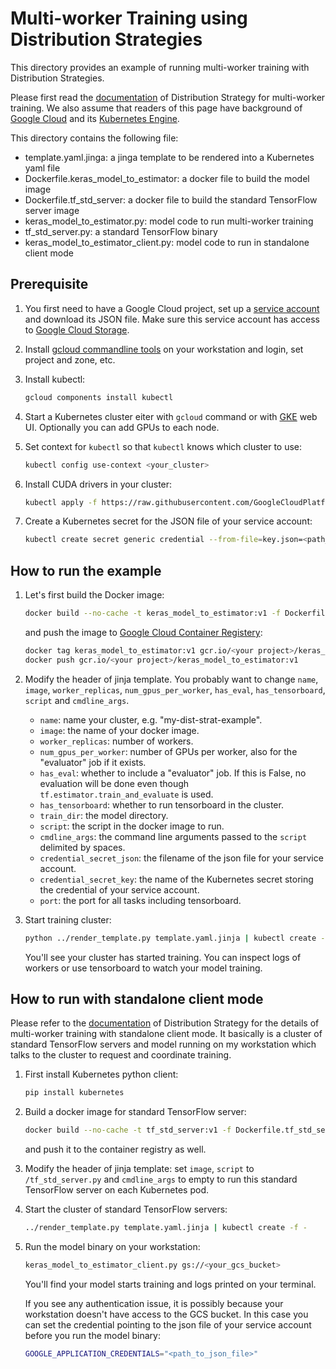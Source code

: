 # Multi-worker Training using Distribution Strategies

This directory provides an example of running multi-worker training with
Distribution Strategies.

Please first read the
[documentation](https://github.com/tensorflow/tensorflow/blob/master/tensorflow/contrib/distribute/README.md#multi-worker-training)
of Distribution Strategy for multi-worker training. We also assume that readers
of this page have background of [Google Cloud](https://cloud.google.com/) and
its [Kubernetes Engine](https://cloud.google.com/kubernetes-engine/).

This directory contains the following file:

-   template.yaml.jinga: a jinga template to be rendered into a Kubernetes yaml
    file
-   Dockerfile.keras_model_to_estimator: a docker file to build the model image
-   Dockerfile.tf_std_server: a docker file to build the standard TensorFlow
    server image
-   keras_model_to_estimator.py: model code to run multi-worker training
-   tf_std_server.py: a standard TensorFlow binary
-   keras_model_to_estimator_client.py: model code to run in standalone client
    mode

## Prerequisite

1.  You first need to have a Google Cloud project, set up a
    [service account](https://cloud.google.com/compute/docs/access/service-accounts)
    and download its JSON file. Make sure this service account has access to
    [Google Cloud Storage](https://cloud.google.com/storage/).
2.  Install
    [gcloud commandline tools](https://cloud.google.com/functions/docs/quickstart)
    on your workstation and login, set project and zone, etc.
3.  Install kubectl:

    ```bash
    gcloud components install kubectl
    ```

4.  Start a Kubernetes cluster eiter with `gcloud` command or with
    [GKE](https://cloud.google.com/kubernetes-engine/) web UI. Optionally you
    can add GPUs to each node.

5.  Set context for `kubectl` so that `kubectl` knows which cluster to use:

    ```bash
    kubectl config use-context <your_cluster>
    ```

6.  Install CUDA drivers in your cluster:

    ```bash
    kubectl apply -f https://raw.githubusercontent.com/GoogleCloudPlatform/container-engine-accelerators/stable/nvidia-driver-installer/cos/daemonset-preloaded.yaml
    ```

7.  Create a Kubernetes secret for the JSON file of your service account:

    ```bash
    kubectl create secret generic credential --from-file=key.json=<path_to_json_file>
    ```

## How to run the example

1.  Let's first build the Docker image:

    ```bash
    docker build --no-cache -t keras_model_to_estimator:v1 -f Dockerfile.keras_model_to_estimator .

    ```

    and push the image to
    [Google Cloud Container Registery](https://cloud.google.com/container-registry/):

    ```bash
    docker tag keras_model_to_estimator:v1 gcr.io/<your project>/keras_model_to_estimator:v1
    docker push gcr.io/<your project>/keras_model_to_estimator:v1
    ```

2.  Modify the header of jinja template. You probably want to change `name`,
    `image`, `worker_replicas`, `num_gpus_per_worker`, `has_eval`,
    `has_tensorboard`, `script` and `cmdline_args`.

    *   `name`: name your cluster, e.g. "my-dist-strat-example".
    *   `image`: the name of your docker image.
    *   `worker_replicas`: number of workers.
    *   `num_gpus_per_worker`: number of GPUs per worker, also for the
        "evaluator" job if it exists.
    *   `has_eval`: whether to include a "evaluator" job. If this is False, no
        evaluation will be done even though `tf.estimator.train_and_evaluate` is
        used.
    *   `has_tensorboard`: whether to run tensorboard in the cluster.
    *   `train_dir`: the model directory.
    *   `script`: the script in the docker image to run.
    *   `cmdline_args`: the command line arguments passed to the `script`
        delimited by spaces.
    *   `credential_secret_json`: the filename of the json file for your service
        account.
    *   `credential_secret_key`: the name of the Kubernetes secret storing the
        credential of your service account.
    *   `port`: the port for all tasks including tensorboard.

3.  Start training cluster:

    ```bash
    python ../render_template.py template.yaml.jinja | kubectl create -f -
    ```

    You'll see your cluster has started training. You can inspect logs of
    workers or use tensorboard to watch your model training.

## How to run with standalone client mode

Please refer to the
[documentation](https://github.com/tensorflow/tensorflow/blob/master/tensorflow/contrib/distribute/README.md#standalone-client-mode)
of Distribution Strategy for the details of multi-worker training with
standalone client mode. It basically is a cluster of standard TensorFlow servers
and model running on my workstation which talks to the cluster to request and
coordinate training.

1.  First install Kubernetes python client:

    ```bash
    pip install kubernetes
    ```

2.  Build a docker image for standard TensorFlow server:

    ```bash
    docker build --no-cache -t tf_std_server:v1 -f Dockerfile.tf_std_server .
    ```

    and push it to the container registry as well.


3.  Modify the header of jinja template: set `image`, `script` to
    `/tf_std_server.py` and `cmdline_args` to empty to run this standard
    TensorFlow server on each Kubernetes pod.

4.  Start the cluster of standard TensorFlow servers:

    ```bash python
    ../render_template.py template.yaml.jinja | kubectl create -f -
    ```

5.  Run the model binary on your workstation:

    ```bash python
    keras_model_to_estimator_client.py gs://<your_gcs_bucket>
    ```

    You'll find your
    model starts training and logs printed on your terminal.

    If you see any authentication issue, it is possibly because your workstation
    doesn't have access to the GCS bucket. In this case you can set the
    credential pointing to the json file of your service account before you run
    the model binary:

    ```bash export
    GOOGLE_APPLICATION_CREDENTIALS="<path_to_json_file>"
    ```
